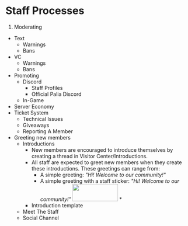 # __Staff Processes__
1. Moderating
  * Text
    * Warnings
    * Bans
  * VC
    * Warnings
    * Bans
* Promoting
  * Discord
    * Staff Profiles
    * Official Palia Discord
  * In-Game
* Server Economy
* Ticket System
  * Technical Issues
  * Giveaways
  * Reporting A Member
* Greeting new members
  * Introductions
    * New members are encouraged to introduce themselves by creating a thread in Visitor Center/Introductions.
    * All staff are expected to greet new members when they create these introductions.  These greetings can range from:
      * A simple greeting: _"Hi!  Welcome to our community!"_
      * A simple greeting with a staff sticker: _"Hi!  Welcome to our community!"_ <img src="[https://media.giphy.com/media/vFKqnCdLPNOKc/giphy.gif](https://media.tenor.com/N2NrwskmjuIAAAAi/welcome-home.gif)" width="124.5" height="47.25" />
        * 
    * Introduction template
  * Meet The Staff
  * Social Channel
